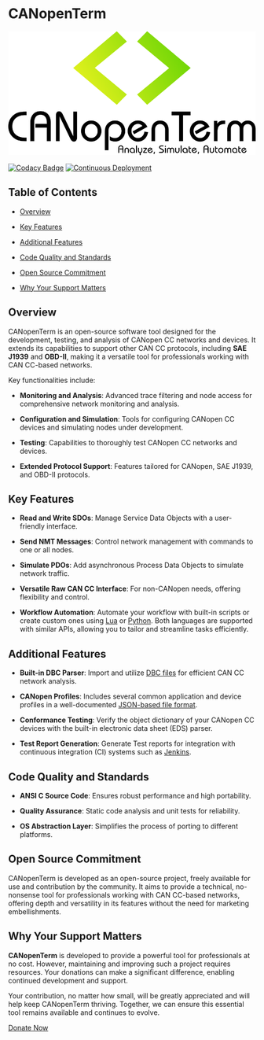 # CANopenTerm

[![CANopenTerm](https://raw.githubusercontent.com/CANopenTerm/CANopenTerm/main/media/logo.svg)](https://raw.githubusercontent.com/CANopenTerm/CANopenTerm/main/media/logo.svg?raw=true "CANopenTerm")

[![Codacy Badge](https://app.codacy.com/project/badge/Grade/d0b16a90be6d4a59beafcabd727b2a2f)](https://app.codacy.com/gh/CANopenTerm/CANopenTerm/dashboard?utm_source=gh&utm_medium=referral&utm_content=&utm_campaign=Badge_grade)
[![Continuous Deployment](https://github.com/CANopenTerm/CANopenTerm/actions/workflows/continuous-deployment.yml/badge.svg)](https://github.com/CANopenTerm/CANopenTerm/actions/workflows/continuous-deployment.yml)
	
## Table of Contents

- [Overview](#overview)

- [Key Features](#key-features)

- [Additional Features](#additional-features)

- [Code Quality and Standards](#code-quality-and-standards)

- [Open Source Commitment](#open-source-commitment)

- [Why Your Support Matters](#why-your-support-matters)
   
## Overview

CANopenTerm is an open-source software tool designed for the
development, testing, and analysis of CANopen CC networks and
devices. It extends its capabilities to support other CAN CC
protocols, including **SAE J1939** and **OBD-II**, making it
a versatile tool for professionals working with CAN CC-based
networks.

Key functionalities include:

- **Monitoring and Analysis**:
  Advanced trace filtering and node access for comprehensive
  network monitoring and analysis.

- **Configuration and Simulation**:
  Tools for configuring CANopen CC devices and simulating nodes
  under development.

- **Testing**:
  Capabilities to thoroughly test CANopen CC networks and devices.

- **Extended Protocol Support**:
  Features tailored for CANopen, SAE J1939, and OBD-II protocols.

## Key Features

- **Read and Write SDOs**:
  Manage Service Data Objects with a user-friendly interface.

- **Send NMT Messages**:
  Control network management with commands to one or all nodes.

- **Simulate PDOs**:
  Add asynchronous Process Data Objects to simulate network
  traffic.

- **Versatile Raw CAN CC Interface**:
  For non-CANopen needs, offering flexibility and control.

- **Workflow Automation**:
  Automate your workflow with built-in scripts or create custom ones using
  [Lua](https://canopenterm.de/lua-api) or [Python](https://canopenterm.de/python-api).
  Both languages are supported with similar APIs, allowing you to tailor
  and streamline tasks efficiently.

## Additional Features

- **Built-in DBC Parser**:
  Import and utilize
  [DBC files](https://www.csselectronics.com/pages/can-dbc-file-database-intro)
  for efficient CAN CC network analysis.

- **CANopen Profiles**:
  Includes several common application and device profiles in a well-documented
  [JSON-based file format](https://canopenterm.de/codb2json?id=file-format-specification).

- **Conformance Testing**:
  Verify the object dictionary of your CANopen CC devices with the built-in
  electronic data sheet (EDS) parser.

- **Test Report Generation**:
  Generate Test reports for integration with continuous integration (CI) systems
  such as [Jenkins](https://plugins.jenkins.io/junit/).

## Code Quality and Standards

- **ANSI C Source Code**:
  Ensures robust performance and high portability.

- **Quality Assurance**:
  Static code analysis and unit tests for reliability.

- **OS Abstraction Layer**:
  Simplifies the process of porting to different platforms.

## Open Source Commitment

CANopenTerm is developed as an open-source project, freely
available for use and contribution by the community. It aims
to provide a technical, no-nonsense tool for professionals
working with CAN CC-based networks, offering depth and versatility
in its features without the need for marketing embellishments.

## Why Your Support Matters

**CANopenTerm** is developed to provide a powerful tool for
professionals at no cost. However, maintaining and improving
such a project requires resources. Your donations can make a
significant difference, enabling continued development and support.

Your contribution, no matter how small, will be greatly appreciated
and will help keep CANopenTerm thriving. Together, we can ensure
this essential tool remains available and continues to evolve.

[Donate Now](https://github.com/sponsors/mupfdev)
